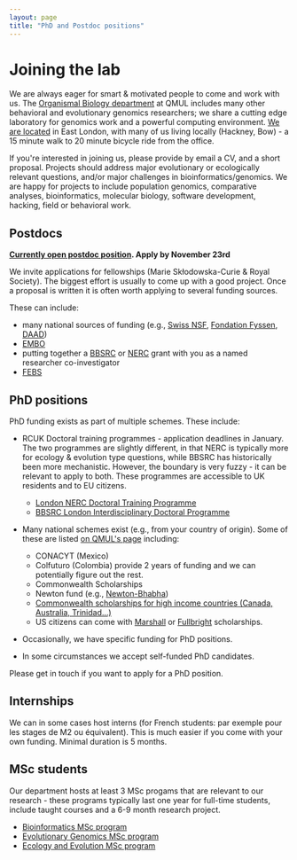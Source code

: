 ```yaml
---
layout: page
title: "PhD and Postdoc positions"
---
```


# Joining the lab

We are always eager for smart & motivated people to come and work with us. The [Organismal Biology department](http://www.sbcs.qmul.ac.uk) at QMUL includes many other behavioral and evolutionary genomics researchers; we share a cutting edge laboratory for genomics work and a powerful computing environment. [We are located](/map) in East London, with many of us living locally (Hackney, Bow) - a 15 minute walk to 20 minute bicycle ride from the office.

If you're interested in joining us, please provide by email a CV, and a short proposal. Projects should address major evolutionary or ecologically relevant questions, and/or major challenges in bioinformatics/genomics. We are happy for projects to include population genomics, comparative analyses, bioinformatics, molecular biology, software development, hacking, field or behavioral work.



## Postdocs

**[Currently open postdoc position](https://webapps2.is.qmul.ac.uk/jobs/job.action?jobRef=QMUL23204). Apply by November 23rd**

We invite applications for fellowships (Marie Sk&#322;odowska-Curie & Royal Society). The biggest effort is usually to come up with a good project. Once a proposal is written it is often worth applying to several funding sources.

These can include:
 * many national sources of funding (e.g., [Swiss NSF](http://www.snf.ch/en/Pages/default.aspx), [Fondation Fyssen](http://www.fondationfyssen.fr/), [DAAD](https://www.daad.de/))
 * [EMBO](http://www.embo.org/funding-awards)
 * putting together a [BBSRC](http://www.bbsrc.ac.uk/funding/) or [NERC](http://www.nerc.ac.uk/funding/) grant with you as a named researcher co-investigator
 * [FEBS](http://www.febs.org/)

## PhD positions

PhD funding exists as part of multiple schemes. These include:

 * RCUK Doctoral training programmes - application deadlines in January. The two programmes are slightly different, in that NERC is typically more for ecology &amp; evolution type questions, while BBSRC has historically been more mechanistic. However, the boundary is very fuzzy - it can be relevant to apply to both. These programmes are accessible to UK residents and to EU citizens. 
    * [London NERC Doctoral Training Programme](http://london-nerc-dtp.org)
    * [BBSRC London Interdisciplinary Doctoral Programme](http://lido-dtp.ac.uk)

 * Many national schemes exist (e.g., from your country of origin). Some of these are listed [on QMUL's page](http://www.sbcs.qmul.ac.uk/postgraduate/research/index.html) including:
    * CONACYT (Mexico)
    * Colfuturo (Colombia) provide 2 years of funding and we can potentially figure out the rest.
    * Commonwealth Scholarships
    * Newton fund (e.g., [Newton-Bhabha](https://www.britishcouncil.in/programmes/higher-education/newton-fund))
	* [Commonwealth scholarships  for high income countries (Canada, Australia, Trinidad...)](http://cscuk.dfid.gov.uk/apply/phd-scholarships-high-income-countries/)
	* US citizens can come with [Marshall](http://www.marshallscholarship.org/applications/eligible) or [Fullbright](http://www.fulbright.org.uk/going-to-the-uk/postgraduate-student-awards) scholarships.
 * Occasionally, we have specific funding for PhD positions.
 * In some circumstances we accept self-funded PhD candidates.
 
Please get in touch if you want to apply for a PhD position.

## Internships

We can in some cases host interns (for French students: par exemple pour les stages de M2 ou équivalent).
This is much easier if you come with your own funding. Minimal duration is 5 months.

## MSc students

Our department hosts at least 3 MSc progams that are relevant to our research - these programs typically last one year for full-time students, include taught courses and a 6-9 month research project.

 * [Bioinformatics MSc program](http://www.sbcs.qmul.ac.uk/postgraduate/masters/courses/169225.html)
 * [Evolutionary Genomics MSc program](http://www.sbcs.qmul.ac.uk/postgraduate/masters/courses/169221.html)
 * [Ecology and Evolution MSc program](http://www.sbcs.qmul.ac.uk/postgraduate/masters/courses/169220.html)
